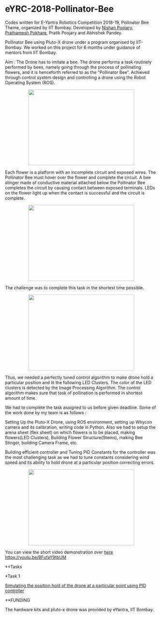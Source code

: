 # eYRC-2018-Pollinator-Bee
Codes written for E-Yantra Robotics Competition 2018-19, Pollinator Bee Theme, organized by IIT Bombay.
Developed by <a href="https://github.com/nishanpoojary">Nishan Poojary</a>, <a href="https://github.com/KarlWardin27">Prathamesh Pokhare</a>, Pratik Poojary and Abhishek Pandey.

Pollinator Bee using Pluto-X drone under a program organised by IIT-Bombay. We worked on this project for 6 months under guidance of mentors from IIT Bombay.

Aim : The Drone has to imitate a bee. The drone performs a task routinely performed by bees, namely going through the process of pollinating flowers, and it is henceforth referred to as the “Pollinator Bee”. Achieved through control system design and controlling a drone using the Robot Operating System (ROS). 

<p align="center">
<img src="gifs/pollinator_bee.gif" width="350" height="250"/>
</p>

Each flower is a platform with an incomplete circuit and exposed wires. The Pollinator Bee must hover over the flower and complete the circuit. A bee stinger made of conductive material attached below the Pollinator Bee completes the circuit by causing contact between exposed terminals. LEDs on the flower light up when the contact is successful and the circuit is complete.

<p align="center">
<img src="gifs/whycon_coordinates.gif" width="350" height="250"/>
</p>

The challenge was to complete this task in the shortest time possible.

<p align="center">
<img src="gifs/image_processing.gif" width="350" height="250"/>
</p>

Thus, we needed a perfectly tuned control algorithm to make drone hold a particular position and lit the following LED Clusters.
The color of the LED clusters is detected by the Image Processing Algorithm. The control algorithm makes sure that task of pollination is performed in shortest amount of time. 

We had to complete the task assigned to us before given deadline. Some of the work done by my team is as follows :

Setting Up the Pluto-X Drone, using ROS environment, setting up Whycon camera and its calibration, writing code in Python. Also we had to setup the arena sheet (flex sheet) on which flowers is to be placed, making flowers(LED Clusters), Building Flower Structure(Stems), making Bee Stinger, building Camera Frame, etc.

Building efficient controller and Tuning PID Constants for the controller was the most challenging task as we had to tune constants considering wind speed and its ability to hold drone at a particular position correcting errors.

<p align="center">
<img src="gifs/position_hold.gif" width="350" height="250"/>
</p>

You can view the short video demonstration over <a href="https://youtu.be/BFufaY9tbUM" target="_blank" >here</a> https://youtu.be/BFufaY9tbUM 

**Tasks

*Task 1

<a href="https://www.youtube.com/watch?v=Bh3WHrjQXyo" target="_blank" >Simulating the position hold of the drone at a particular point using PID controller</a>


**FUNDING

The hardware kits and pluto-x drone was provided by eYantra, IIT Bombay.

